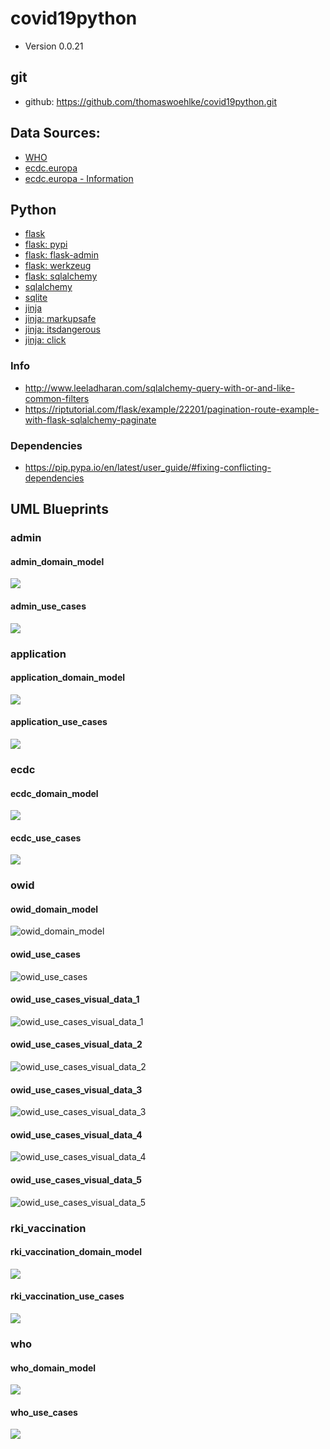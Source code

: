 # covid19python
* Version 0.0.21

## git
* github: https://github.com/thomaswoehlke/covid19python.git

## Data Sources:
* [WHO](https://covid19.who.int/WHO-COVID-19-global-data.csv)
* [ecdc.europa](https://opendata.ecdc.europa.eu/covid19/casedistribution/csv)
* [ecdc.europa - Information](https://www.ecdc.europa.eu/en/publications-data/download-todays-data-geographic-distribution-covid-19-cases-worldwide)

## Python
* [flask](https://flask.palletsprojects.com/en/1.1.x/)
* [flask: pypi](https://pypi.org/project/Flask/)
* [flask: flask-admin](https://github.com/flask-admin/flask-admin/)
* [flask: werkzeug](https://werkzeug.palletsprojects.com/en/1.0.x/)
* [flask: sqlalchemy](https://flask.palletsprojects.com/en/1.1.x/patterns/sqlalchemy/)
* [sqlalchemy](https://docs.sqlalchemy.org/en/13/)
* [sqlite](https://sqlite.org/docs.html)
* [jinja](https://jinja.palletsprojects.com/en/2.11.x/)
* [jinja: markupsafe](https://palletsprojects.com/p/markupsafe/)
* [jinja: itsdangerous](https://palletsprojects.com/p/itsdangerous/)
* [jinja: click](https://palletsprojects.com/p/click/)

### Info
* http://www.leeladharan.com/sqlalchemy-query-with-or-and-like-common-filters
* https://riptutorial.com/flask/example/22201/pagination-route-example-with-flask-sqlalchemy-paginate

### Dependencies
* https://pip.pypa.io/en/latest/user_guide/#fixing-conflicting-dependencies

## UML Blueprints
### admin
#### admin_domain_model
![](docs/uml_blueprints/admin/admin_domain_model.png)
#### admin_use_cases
![](docs/uml_blueprints/admin/admin_use_cases.png)

### application
#### application_domain_model
![](docs/uml_blueprints/application/application_domain_model.png)
#### application_use_cases
![](docs/uml_blueprints/application/application_use_cases.png)

### ecdc
#### ecdc_domain_model
![](docs/uml_blueprints/ecdc/ecdc_domain_model.png)
#### ecdc_use_cases
![](docs/uml_blueprints/ecdc/ecdc_use_cases.png)

### owid
#### owid_domain_model
![owid_domain_model](docs/uml_blueprints/owid/owid_domain_model.png)
#### owid_use_cases
![owid_use_cases](docs/uml_blueprints/owid/owid_use_cases.png)
#### owid_use_cases_visual_data_1
![owid_use_cases_visual_data_1](docs/uml_blueprints/owid/owid_use_cases_visual_data_1.png)
#### owid_use_cases_visual_data_2
![owid_use_cases_visual_data_2](docs/uml_blueprints/owid/owid_use_cases_visual_data_2.png)
#### owid_use_cases_visual_data_3
![owid_use_cases_visual_data_3](docs/uml_blueprints/owid/owid_use_cases_visual_data_3.png)
#### owid_use_cases_visual_data_4
![owid_use_cases_visual_data_4](docs/uml_blueprints/owid/owid_use_cases_visual_data_4.png)
#### owid_use_cases_visual_data_5
![owid_use_cases_visual_data_5](docs/uml_blueprints/owid/owid_use_cases_visual_data_5.png)

### rki_vaccination
#### rki_vaccination_domain_model
![](docs/uml_blueprints/rki_vaccination/rki_vaccination_domain_model.png)
#### rki_vaccination_use_cases
![](docs/uml_blueprints/rki_vaccination/rki_vaccination_use_cases.png)

### who
#### who_domain_model
![](docs/uml_blueprints/who/who_domain_model.png)
#### who_use_cases
![](docs/uml_blueprints/who/who_use_cases.png)
